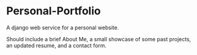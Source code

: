 # Personal-Portfolio

A django web service for a personal website.

Should include a brief About Me, a small showcase of some past projects, an updated resume, and a contact form.
